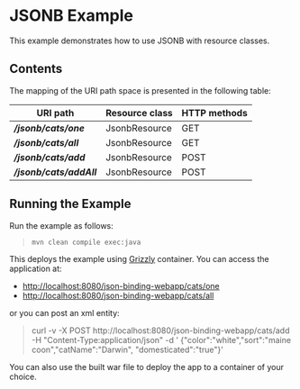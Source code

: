 <!--

    DO NOT ALTER OR REMOVE COPYRIGHT NOTICES OR THIS HEADER.

    Copyright (c) 2017 Oracle and/or its affiliates. All rights reserved.

    The contents of this file are subject to the terms of either the GNU
    General Public License Version 2 only ("GPL") or the Common Development
    and Distribution License("CDDL") (collectively, the "License").  You
    may not use this file except in compliance with the License.  You can
    obtain a copy of the License at
    http://glassfish.java.net/public/CDDL+GPL_1_1.html
    or packager/legal/LICENSE.txt.  See the License for the specific
    language governing permissions and limitations under the License.

    When distributing the software, include this License Header Notice in each
    file and include the License file at packager/legal/LICENSE.txt.

    GPL Classpath Exception:
    Oracle designates this particular file as subject to the "Classpath"
    exception as provided by Oracle in the GPL Version 2 section of the License
    file that accompanied this code.

    Modifications:
    If applicable, add the following below the License Header, with the fields
    enclosed by brackets [] replaced by your own identifying information:
    "Portions Copyright [year] [name of copyright owner]"

    Contributor(s):
    If you wish your version of this file to be governed by only the CDDL or
    only the GPL Version 2, indicate your decision by adding "[Contributor]
    elects to include this software in this distribution under the [CDDL or GPL
    Version 2] license."  If you don't indicate a single choice of license, a
    recipient has the option to distribute your version of this file under
    either the CDDL, the GPL Version 2 or to extend the choice of license to
    its licensees as provided above.  However, if you add GPL Version 2 code
    and therefore, elected the GPL Version 2 license, then the option applies
    and therefore, elected the GPL Version 2 license, then the option applies
    only if the new code is made subject to such option by the copyright
    holder.

-->

JSONB Example
=============

This example demonstrates how to use JSONB with resource classes.

Contents
--------

The mapping of the URI path space is presented in the following table:

URI path                                | Resource class           | HTTP methods
--------------------------------------- | ------------------------ | --------------
**_/jsonb/cats/one_**                   | JsonbResource            | GET
**_/jsonb/cats/all_**                   | JsonbResource            | GET
**_/jsonb/cats/add_**                   | JsonbResource            | POST
**_/jsonb/cats/addAll_**                | JsonbResource            | POST

Running the Example
-------------------

Run the example as follows:

>     mvn clean compile exec:java

This deploys the example using [Grizzly](http://grizzly.java.net/) container. You can access the application at:

-   <http://localhost:8080/json-binding-webapp/cats/one>
-   <http://localhost:8080/json-binding-webapp/cats/all>

or you can post an xml entity:

>    curl -v -X POST http://localhost:8080/json-binding-webapp/cats/add -H "Content-Type:application/json" -d '
>   {"color":"white","sort":"maine coon","catName":"Darwin", "domesticated":"true"}'

You can also use the built war file to deploy the app to a container of your choice.